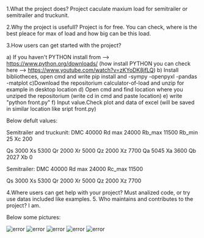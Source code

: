 1.What the project does?
Project caculate maxium load for semitrailer or semitrailer and truckunit. 

2.Why the project is usefull?
Project is for free. You can check, where is the best pleace for max of load and how big can be this load.

3.How users can get started with the project?

 a) If you haven't PYTHON install  from --> https://www.python.org/downloads/
 (how install PYTHON you can check here --> https://www.youtube.com/watch?v=zKYoDK8jfLQ)
 b) Install bibliotheces, open cmd and write pip install and 
 -sympy
 -openpyxl
 -pandas 
 -matplot
 c)Download the repositorium calculator-of-load and unzip for example in desktop location
 d) Open cmd and find location where you unziped the repositorium (write cd in cmd and paste location)
 e) write "python front.py"
 f) Input value.Check plot and data of excel (will be saved in similar location like sript front.py)

Below defult values:

Semitrailer and truckunit:
DMC	40000
Rd max	24000
Rb_max	11500
Rb_min	25
Xc	200

Qs	3000	Xs	5300
Qr	2000	Xr	5000
Qz	2000	Xz	7700
Qa	5045	Xa	3600
Qb	2027	Xb	0


Semitrailer:
DMC	40000
Rd max	24000
Rc_max	11500

Qs	3000	Xs	5300
Qr	2000	Xr	5000
Qz	2000	Xz	7700

4.Where users can get help with your project?
 Must analized code, or try use datas included like examples.
5. Who maintains and contributes to the project?
I am.

Below some pictures:

<img src="[C:\Users\Marek\Desktop\python 28 10 23 calculator of load\data\1.JPG](https://github.com/marekpno/calculator-of-load/blob/main/data/1.JPG)" alt="error">
<img src="C:\Users\Marek\Desktop\python 28 10 23 calculator of load\data\2.JPG" alt="error">
<img src="C:\Users\Marek\Desktop\python 28 10 23 calculator of load\data\3.JPG" alt="error">
<img src="C:\Users\Marek\Desktop\python 28 10 23 calculator of load\data\4.JPG" alt="error">
<img src="C:\Users\Marek\Desktop\python 28 10 23 calculator of load\data\5.JPG" alt="error">
